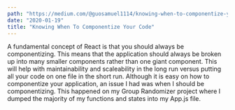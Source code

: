 ```yaml
---
path: "https://medium.com/@guosamuel1114/knowing-when-to-componentize-your-code-8b3901d19ab"
date: "2020-01-19"
title: "Knowing When To Componentize Your Code"
---
```


A fundamental concept of React is that you should always be componentizing. This means that the application should always be broken up into many smaller components rather than one giant component. This will help with maintainability and scaleability in the long run versus putting all your code on one file in the short run. Although it is easy on how to componentize your application, an issue I had was when I should be componentizing. This happened on my Group Randomizer project where I dumped the majority of my functions and states into my App.js file.

